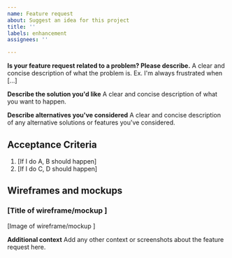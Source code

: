 ```yaml
---
name: Feature request
about: Suggest an idea for this project
title: ''
labels: enhancement
assignees: ''

---
```


**Is your feature request related to a problem? Please describe.**
A clear and concise description of what the problem is. Ex. I'm always frustrated when [...]

**Describe the solution you'd like**
A clear and concise description of what you want to happen.

**Describe alternatives you've considered**
A clear and concise description of any alternative solutions or features you've considered.

## Acceptance Criteria

1. [If I do A, B should happen]
1. [If I do C, D should happen]

## Wireframes and mockups

### [Title of wireframe/mockup ]
[Image of wireframe/mockup ]

**Additional context**
Add any other context or screenshots about the feature request here.

